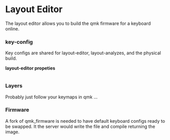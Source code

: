 # Layout Editor

The layout editor allows you to build the qmk firmware for a keyboard online.

### key-config

Key configs are shared for layout-editor, layout-analyzes, and the physical build.

**layout-editor propeties**

```clojure
```

### Layers

Probably just follow your keymaps in qmk ...

### Firmware

A fork of qmk_firmware is needed to have default keyboard configs ready to be swapped.
It the server would write the file and compile returning the image.
